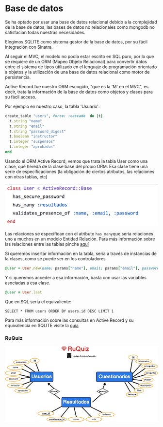# Base de datos

Se ha optado por usar una base de datos relacional debido a la complejidad de la base de datos, las bases de datos no relacionales como mongodb no satisfacían todas nuestras necesidades. 

Elegimos SQLITE como sistema gestor de la base de datos, por su fácil integración con Sinatra. 

Al seguir el MVC, el modelo no podía estar escrito en SQL puro, por lo que se requiere de un ORM (Mapeo Objeto Relacional) para convertir datos entre el sistema de tipos utilizado en el lenguaje de programación orientado a objetos y la utilización de una base de datos relacional como motor de persistencia. 

Active Record fue nuestro ORM escogido, "que es la 'M' en el MVC", es decir, trata la información de la base de datos como objetos y clases para su fácil acceso. 

Por ejemplo en nuestro caso, la tabla 'Usuario':

```ruby
create_table "users", force: :cascade  do |t|
  t.string "name"
  t.string "email"
  t.string "password_digest"
  t.boolean "instructor"
  t.integer "suspensos"
  t.integer "aprobados"
end
```

Usando el ORM Active Record, vemos que trata la tabla User como una clase, que hereda de la clase base del propio ORM. Esa clase tiene una serie de especificaciones (la obligación de ciertos atributos, las relaciones con otras tablas, etc)


![](./images/modelo.png)

Las relaciones se especifican con el atributo `has_many`que sería relaciones uno a muchos en un modelo Entidad Relación. Para más información sobre las relaciones entre las tablas pinche [aquí](http://edgeguides.rubyonrails.org/association_basics.html)

Si queremos insertar información en la tabla, sería a través de instancias de la clases, como se puede ver en los controladores

```ruby
@user = User.new(name: params["name"], email: params["email"], password: params["password"])
```

Y si queremos acceder a esa información, basta con usar las variables asociadas a esa clase. 

```ruby
@user = User.last
```

Que en SQL sería el equivaliente:
```
SELECT * FROM users ORDER BY users.id DESC LIMIT 1
```

Para más información sobre las consultas en Active Record y su equivalencia en SQLITE visite la [guía](http://guides.rubyonrails.org/v2.3.8/active_record_querying.html)


### RuQuiz

![](./images/er.jpeg)